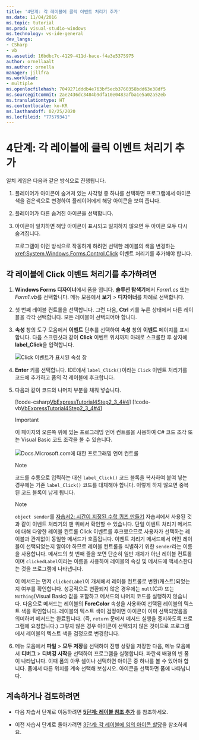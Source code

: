 ```yaml
---
title: '4단계: 각 레이블에 클릭 이벤트 처리기 추가'
ms.date: 11/04/2016
ms.topic: tutorial
ms.prod: visual-studio-windows
ms.technology: vs-ide-general
dev_langs:
- CSharp
- vb
ms.assetid: 16bdbc7c-4129-411d-bace-f4a3e5375975
author: ornellaalt
ms.author: ornella
manager: jillfra
ms.workload:
- multiple
ms.openlocfilehash: 7049271dddb4e763bf5ecb3760358bdd63e38df5
ms.sourcegitcommit: 2ae2436dc3484b9dfa10e0483afba1e5a02a52eb
ms.translationtype: HT
ms.contentlocale: ko-KR
ms.lasthandoff: 02/25/2020
ms.locfileid: "77579341"
---
```

# <a name="step-4-add-a-click-event-handler-to-each-label"></a>4단계: 각 레이블에 클릭 이벤트 처리기 추가

일치 게임은 다음과 같은 방식으로 진행됩니다.

1. 플레이어가 아이콘이 숨겨져 있는 사각형 중 하나를 선택하면 프로그램에서 아이콘 색을 검은색으로 변경하여 플레이어에게 해당 아이콘을 보여 줍니다.

2. 플레이어가 다른 숨겨진 아이콘을 선택합니다.

3. 아이콘이 일치하면 해당 아이콘이 표시되고 일치하지 않으면 두 아이콘 모두 다시 숨겨집니다.

   프로그램이 이런 방식으로 작동하게 하려면 선택한 레이블의 색을 변경하는 <xref:System.Windows.Forms.Control.Click> 이벤트 처리기를 추가해야 합니다.

## <a name="to-add-a-click-event-handler-to-each-label"></a>각 레이블에 Click 이벤트 처리기를 추가하려면

1. **Windows Forms 디자이너**에서 폼을 엽니다. **솔루션 탐색기**에서 *Form1.cs* 또는 *Form1.vb*를 선택합니다. 메뉴 모음에서 **보기** > **디자이너**를 차례로 선택합니다.

2. 첫 번째 레이블 컨트롤을 선택합니다. 그런 다음, **Ctrl** 키를 누른 상태에서 다른 레이블을 각각 선택합니다. 모든 레이블이 선택되어야 합니다.

3. **속성** 창의 도구 모음에서 **이벤트** 단추를 선택하여 **속성** 창의 **이벤트** 페이지를 표시합니다. 다음 스크린샷과 같이 **Click** 이벤트 위치까지 아래로 스크롤한 후 상자에 **label_Click**을 입력합니다.

     ![Click 이벤트가 표시된 속성 창](../ide/media/express_labelclick.png)

4. **Enter** 키를 선택합니다. IDE에서 `label_Click()`이라는 `Click` 이벤트 처리기를 코드에 추가하고 폼의 각 레이블에 후크합니다.

5. 다음과 같이 코드의 나머지 부분을 채워 넣습니다.

     [!code-csharp[VbExpressTutorial4Step2_3_4#4](../ide/codesnippet/CSharp/step-4-add-a-click-event-handler-to-each-label_1.cs)]
     [!code-vb[VbExpressTutorial4Step2_3_4#4](../ide/codesnippet/VisualBasic/step-4-add-a-click-event-handler-to-each-label_1.vb)]

     > [!IMPORTANT]
     > 이 페이지의 오른쪽 위에 있는 프로그래밍 언어 컨트롤을 사용하여 C# 코드 조각 또는 Visual Basic 코드 조각을 볼 수 있습니다.<br><br>![Docs.Microsoft.com에 대한 프로그래밍 언어 컨트롤](../ide/media/docs-programming-language-control.png)

    > [!NOTE]
    > 코드를 수동으로 입력하는 대신 `label_Click()` 코드 블록을 복사하여 붙여 넣는 경우에는 기존 `label_Click()` 코드를 대체해야 합니다. 이렇게 하지 않으면 중복된 코드 블록이 남게 됩니다.

    > [!NOTE]
    > `object sender`를 [자습서2: 시간이 지정된 수학 퀴즈 만들기](../ide/tutorial-2-create-a-timed-math-quiz.md) 자습서에서 사용된 것과 같이 이벤트 처리기의 맨 위에서 확인할 수 있습니다. 단일 이벤트 처리기 메서드에 대해 다양한 레이블 컨트롤 Click 이벤트를 후크했으므로 사용자가 선택하는 레이블과 관계없이 동일한 메서드가 호출됩니다. 이벤트 처리기 메서드에서 어떤 레이블이 선택되었는지 알아야 하므로 레이블 컨트롤을 식별하기 위한 `sender`라는 이름을 사용합니다. 메서드의 첫 번째 줄을 보면 단순히 일반 개체가 아닌 레이블 컨트롤이며 `clickedLabel`이라는 이름을 사용하여 레이블의 속성 및 메서드에 액세스한다는 것을 프로그램에 나타냅니다.

     이 메서드는 먼저 `clickedLabel`이 개체에서 레이블 컨트롤로 변환(캐스트)되었는지 여부를 확인합니다. 성공적으로 변환되지 않은 경우에는 `null`(C#) 또는 `Nothing`(Visual Basic) 값을 포함하고 메서드의 나머지 코드를 실행하지 않습니다. 다음으로 메서드는 레이블의 **ForeColor** 속성을 사용하여 선택된 레이블의 텍스트 색을 확인합니다. 레이블의 텍스트 색이 검정이면 아이콘이 이미 선택되었음을 의미하며 메서드는 완료됩니다. (즉, `return` 문에서 메서드 실행을 중지하도록 프로그램에 요청합니다.) 그렇지 않은 경우 아이콘이 선택되지 않은 것이므로 프로그램에서 레이블의 텍스트 색을 검정으로 변경합니다.

6. 메뉴 모음에서 **파일** > **모두 저장**을 선택하여 진행 상황을 저장한 다음, 메뉴 모음에서 **디버그** > **디버깅 시작**을 선택하여 프로그램을 실행합니다. 파란색 배경의 빈 폼이 나타납니다. 이때 폼의 아무 셀이나 선택하면 아이콘 중 하나를 볼 수 있어야 합니다. 폼에서 다른 위치를 계속 선택해 보십시오. 아이콘을 선택하면 폼에 나타납니다.

## <a name="to-continue-or-review"></a>계속하거나 검토하려면

- 다음 자습서 단계로 이동하려면 **[5단계: 레이블 참조 추가](../ide/step-5-add-label-references.md)** 를 참조하세요.

- 이전 자습서 단계로 돌아가려면 [3단계: 각 레이블에 임의 아이콘 할당](../ide/step-3-assign-a-random-icon-to-each-label.md)을 참조하세요.

